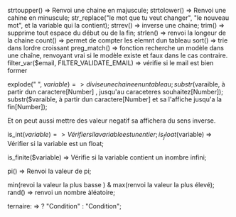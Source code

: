 strtoupper() => Renvoi une chaine en majuscule;
strtolower() => Renvoi une cahine en minuscule;
str_replace("le mot que tu veut changer", "le nouveau mot", et la variable qui la contient);
strrev() => inverse une chaine;
trim() => supprime tout espace du début ou de la fin;
strlen() => renvoi la longeur de la chaine
count() => permet de compter les elemnt dun tableau
sort() => trie dans lordre croissant
preg_match() => fonction recherche un modèle dans une chaîne, renvoyant vrai si le modèle existe et faux dans le cas contraire.
filter_var($email, FILTER_VALIDATE_EMAIL) => vérifie si le mail est bien former


explode(" ", $variable) => divise une chaine en un tableau;
substr($varaible, à partir dun caractere[Number] , jusqu'au caraceteres souhaitez[Number]);
substr($varaible, à partir dun caractere[Number] et sa l'affiche jusqu'a la fin[Number]);


Et on peut aussi mettre des valeur negatif sa affichera du sens inverse.


is_int($variable) => Vérifier si la variable est un entier;
is_float($variable) => Vérifier si la variable est un float;

is_finite($variable) => Vérifie si la variable contient un inombre infini;

pi() => Renvoi la valeur de pi;

min(revoi la valeur la plus basse ) & max(renvoi la valeur la plus élevé);
rand() => renvoi un nombre àléatoire;



ternaire:  =>  ? "Condition" : "Condition";






